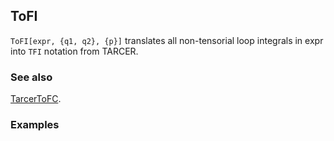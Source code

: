 ## ToFI

`ToFI[expr, {q1, q2}, {p}]` translates all non-tensorial loop integrals in expr into `TFI` notation from TARCER.

### See also

[TarcerToFC](TarcerToFC).

### Examples